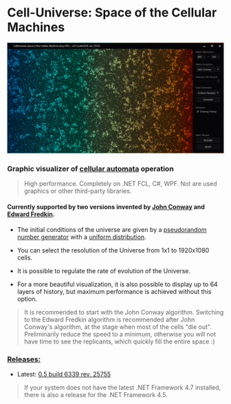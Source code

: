 # Cell-Universe: Space of the Cellular Machines

![Actual State](https://raw.githubusercontent.com/Art-Stea1th/Cell-Universe/master/Screenshots/main.png)

### Graphic visualizer of [cellular automata](https://en.wikipedia.org/wiki/Cellular_automaton) operation

> High performance. Completely on .NET FCL, C#, WPF. Not are used graphics or other third-party libraries.

#### Currently supported by two versions invented by [John Conway](https://en.wikipedia.org/wiki/John_Horton_Conway) and [Edward Fredkin](https://en.wikipedia.org/wiki/Edward_Fredkin).


* The initial conditions of the universe are given by a [pseudorandom number generator](https://en.wikipedia.org/wiki/Pseudorandom_number_generator) with a [uniform distribution](https://en.wikipedia.org/wiki/Uniform_distribution_(continuous)).

* You can select the resolution of the Universe from 1x1 to 1920x1080 cells.
* It is possible to regulate the rate of evolution of the Universe.
* For a more beautiful visualization, it is also possible to display up to 64 layers of history, but maximum performance is achieved without this option.

> It is recommended to start with the John Conway algorithm. Switching to the Edward Fredkin algorithm is recommended after John Conway's algorithm, at the stage when most of the cells "die out". Preliminarily reduce the speed to a minimum, otherwise you will not have time to see the replicants, which quickly fill the entire space :)

### [Releases:](https://github.com/Art-Stea1th/Cell-Universe/releases)
* Latest: [0.5 build 6339 rev. 25755](https://github.com/Art-Stea1th/Cell-Universe/releases/tag/0.5.6339.25755)

> If your system does not have the latest .NET Framework 4.7 installed, there is also a release for the .NET Framework 4.5.
